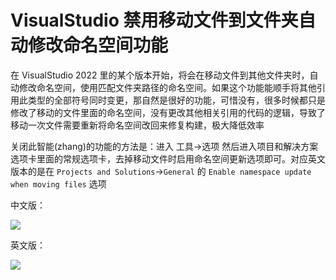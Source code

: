 # VisualStudio 禁用移动文件到文件夹自动修改命名空间功能

在 VisualStudio 2022 里的某个版本开始，将会在移动文件到其他文件夹时，自动修改命名空间，使用匹配文件夹路径的命名空间。如果这个功能能顺手将其他引用此类型的全部符号同时变更，那自然是很好的功能，可惜没有，很多时候都只是修改了移动的文件里面的命名空间，没有更改其他相关引用的代码的逻辑，导致了移动一次文件需要重新将命名空间改回来修复构建，极大降低效率

<!--more-->
<!-- CreateTime:2022/8/31 10:35:38 -->

<!-- 发布 -->
<!-- 博客 -->

关闭此智能(zhang)的功能的方法是：进入 工具->选项 然后进入项目和解决方案选项卡里面的常规选项卡，去掉移动文件时启用命名空间更新选项即可。对应英文版本的是在 `Projects and Solutions`->`General` 的 `Enable namespace update when moving files` 选项

中文版：

<!-- ![](image/VisualStudio 禁用移动文件到文件夹自动修改命名空间功能/VisualStudio 禁用移动文件到文件夹自动修改命名空间功能1.png) -->

![](http://image.acmx.xyz/lindexi%2FQQ%25E5%259B%25BE%25E7%2589%258720220831103818.png)

英文版：

<!-- ![](image/VisualStudio 禁用移动文件到文件夹自动修改命名空间功能/VisualStudio 禁用移动文件到文件夹自动修改命名空间功能0.png) -->

![](http://image.acmx.xyz/lindexi%2F20228311035501070.jpg)

